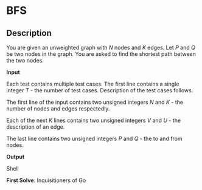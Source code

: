 # BFS

## Description

You are given an unweighted graph with _N_ nodes and _K_ edges. Let _P_ and _Q_ be two nodes in the graph. You are asked to find the shortest path between the two nodes.

**Input**

Each test contains multiple test cases. The first line contains a single integer _T_ - the number of test cases. Description of the test cases follows.

The first line of the input contains two unsigned integers _N_  and _K_ - the number of nodes and edges respectedly.

Each of the next _K_ lines contains two unsigned integers _V_ and _U_ - the description of an edge.

The last line contains two unsigned integers _P_ and _Q_ - the to and from nodes.

**Output**

Shell

**First Solve**: Inquisitioners of Go